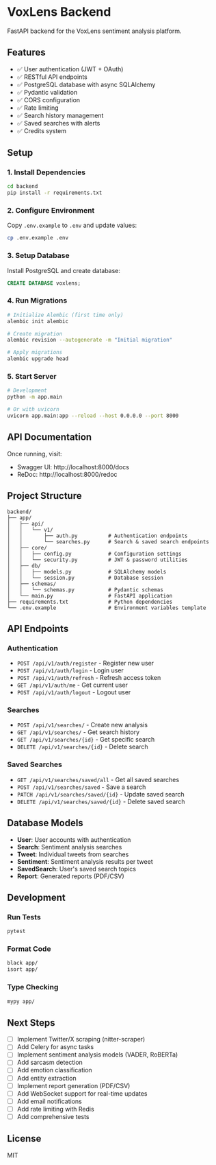 # VoxLens Backend

FastAPI backend for the VoxLens sentiment analysis platform.

## Features

- ✅ User authentication (JWT + OAuth)
- ✅ RESTful API endpoints
- ✅ PostgreSQL database with async SQLAlchemy
- ✅ Pydantic validation
- ✅ CORS configuration
- ✅ Rate limiting
- ✅ Search history management
- ✅ Saved searches with alerts
- ✅ Credits system

## Setup

### 1. Install Dependencies

```bash
cd backend
pip install -r requirements.txt
```

### 2. Configure Environment

Copy `.env.example` to `.env` and update values:

```bash
cp .env.example .env
```

### 3. Setup Database

Install PostgreSQL and create database:

```sql
CREATE DATABASE voxlens;
```

### 4. Run Migrations

```bash
# Initialize Alembic (first time only)
alembic init alembic

# Create migration
alembic revision --autogenerate -m "Initial migration"

# Apply migrations
alembic upgrade head
```

### 5. Start Server

```bash
# Development
python -m app.main

# Or with uvicorn
uvicorn app.main:app --reload --host 0.0.0.0 --port 8000
```

## API Documentation

Once running, visit:
- Swagger UI: http://localhost:8000/docs
- ReDoc: http://localhost:8000/redoc

## Project Structure

```
backend/
├── app/
│   ├── api/
│   │   └── v1/
│   │       ├── auth.py          # Authentication endpoints
│   │       └── searches.py      # Search & saved search endpoints
│   ├── core/
│   │   ├── config.py            # Configuration settings
│   │   └── security.py          # JWT & password utilities
│   ├── db/
│   │   ├── models.py            # SQLAlchemy models
│   │   └── session.py           # Database session
│   ├── schemas/
│   │   └── schemas.py           # Pydantic schemas
│   └── main.py                  # FastAPI application
├── requirements.txt             # Python dependencies
└── .env.example                 # Environment variables template
```

## API Endpoints

### Authentication
- `POST /api/v1/auth/register` - Register new user
- `POST /api/v1/auth/login` - Login user
- `POST /api/v1/auth/refresh` - Refresh access token
- `GET /api/v1/auth/me` - Get current user
- `POST /api/v1/auth/logout` - Logout user

### Searches
- `POST /api/v1/searches/` - Create new analysis
- `GET /api/v1/searches/` - Get search history
- `GET /api/v1/searches/{id}` - Get specific search
- `DELETE /api/v1/searches/{id}` - Delete search

### Saved Searches
- `GET /api/v1/searches/saved/all` - Get all saved searches
- `POST /api/v1/searches/saved` - Save a search
- `PATCH /api/v1/searches/saved/{id}` - Update saved search
- `DELETE /api/v1/searches/saved/{id}` - Delete saved search

## Database Models

- **User**: User accounts with authentication
- **Search**: Sentiment analysis searches
- **Tweet**: Individual tweets from searches
- **Sentiment**: Sentiment analysis results per tweet
- **SavedSearch**: User's saved search topics
- **Report**: Generated reports (PDF/CSV)

## Development

### Run Tests

```bash
pytest
```

### Format Code

```bash
black app/
isort app/
```

### Type Checking

```bash
mypy app/
```

## Next Steps

- [ ] Implement Twitter/X scraping (nitter-scraper)
- [ ] Add Celery for async tasks
- [ ] Implement sentiment analysis models (VADER, RoBERTa)
- [ ] Add sarcasm detection
- [ ] Add emotion classification
- [ ] Add entity extraction
- [ ] Implement report generation (PDF/CSV)
- [ ] Add WebSocket support for real-time updates
- [ ] Add email notifications
- [ ] Add rate limiting with Redis
- [ ] Add comprehensive tests

## License

MIT
